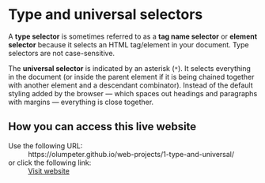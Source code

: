 # Type and universal selectors

A **type selector** is sometimes referred to as a **tag name selector** or **element selector** because it selects an HTML tag/element in your document. Type selectors are not case-sensitive. 

The **universal selector** is indicated by an asterisk (<code>*</code>). It selects everything in the document (or inside the parent element if it is being chained together with another element and a descendant combinator). Instead of the default styling added by the browser — which spaces out headings and paragraphs with margins — everything is close together.

## How you can access this live website

<dl>
  Use the following URL:
  <dd>
    https://olumpeter.github.io/web-projects/1-type-and-universal/
  </dd>
  or click the following link:
  <dd>
    <a href="https://olumpeter.github.io/web-projects/1-type-and-universal/">Visit website</a>
  </dd>
</dl>
